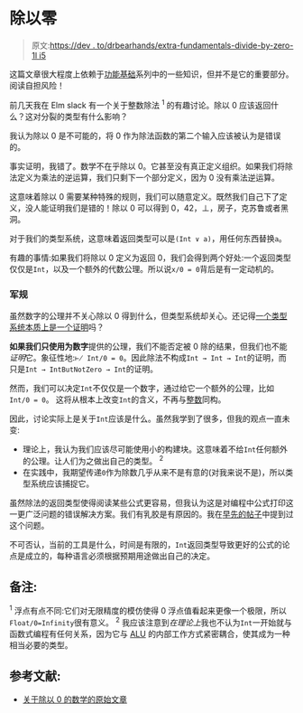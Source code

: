 # 除以零

> 原文:[https://dev . to/drbearhands/extra-fundamentals-divide-by-zero-1l i5](https://dev.to/drbearhands/extra-fundamentals-dividing-by-zero-1li5)

这篇文章很大程度上依赖于[功能基础](https://dev.to/drbearhands/a-series-on-functional-fundamentals-48mb)系列中的一些知识，但并不是它的重要部分。阅读自担风险！

前几天我在 Elm slack 有一个关于整数除法 <sup>1</sup> 的有趣讨论。除以 0 应该返回什么？这对分裂的类型有什么影响？

我认为除以 0 是不可能的，将 0 作为除法函数的第二个输入应该被认为是错误的。

事实证明，我错了。数学不在乎除以 0。它甚至没有真正定义组织。如果我们将除法定义为乘法的逆运算，我们只剩下一个部分定义，因为 0 没有乘法逆运算。

这意味着除以 0 需要某种特殊的规则，我们可以随意定义。既然我们自己下了定义，没人能证明我们是错的！除以 0 可以得到 0，42，⊥，房子，克苏鲁或者黑洞。

对于我们的类型系统，这意味着返回类型可以是`(Int ∨ a)`，用任何东西替换`a`。

有趣的事情:如果我们将除以 0 定义为返回 0，我们会得到两个好处:一个返回类型仅仅是`Int`，以及一个额外的代数公理。所以说`x/0 = 0`背后是有一定动机的。

### [](#the-catch)军规

虽然数字的公理并不关心除以 0 得到什么，但类型系统却关心。还记得[一个类型系统本质上是一个证明](https://dev.to/drbearhands/functional-fundamentals-types-as-propositions-programs-as-proofs-56gh)吗？

**如果我们只使用为数字**提供的公理，我们不能否定被 0 除的结果，但我们也不能*证明*它。象征性地:`⊬ Int/0 = 0`。因此除法不构成`Int → Int → Int`的证明，而只是`Int → IntButNotZero → Int`的证明。

然而，我们可以决定`Int`不仅仅是一个数字，通过给它一个额外的公理，比如`Int/0 = 0`。
这将从根本上改变`Int`的含义，不再与[整数](https://en.wikipedia.org/wiki/Integer)同构。

因此，讨论实际上是关于`Int`应该是什么。虽然我学到了很多，但我的观点一直未变:

*   理论上，我认为我们应该尽可能使用小的构建块。这意味着不给`Int`任何额外的公理。让人们为之做出自己的类型。 <sup>2</sup>
*   在实践中，我期望传递`0`作为除数几乎从来不是有意的(对我来说不是)，所以类型系统应该捕捉它。

虽然除法的返回类型使得阅读某些公式更容易，但我认为这是对编程中公式打印这一更广泛问题的错误解决方案。我们有乳胶是有原因的。我在[早先的帖子](https://dev.to/drbearhands/should-programming-languages-be-made-for-ides-rather-than-humans-3dnf)中提到过这个问题。

不可否认，当前的工具是什么，时间是有限的，`Int`返回类型导致更好的公式的论点是成立的，每种语言必须根据预期用途做出自己的决定。

## [](#notes)备注:

<sup>1</sup> 浮点有点不同:它们对无限精度的模仿使得 0 浮点值看起来更像一个极限，所以`Float/0=Infinity`很有意义。
<sup>2</sup> 我应该注意到*在理论上*我也不认为`Int`一开始就与函数式编程有任何关系，因为它与 [ALU](https://en.wikipedia.org/wiki/Arithmetic_logic_unit) 的内部工作方式紧密耦合，使其成为一种相当必要的类型。

## [](#references)参考文献:

*   [关于除以 0 的数学的原始文章](https://www.hillelwayne.com/post/divide-by-zero/)